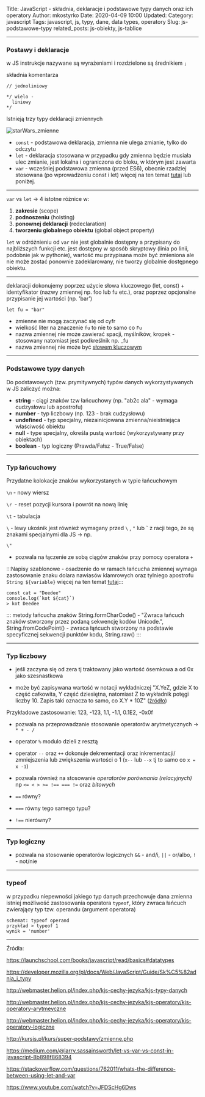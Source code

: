 Title: JavaScript - składnia, deklaracje i podstawowe typy danych oraz ich operatory
Author: mkostyrko
Date: 2020-04-09 10:00
Updated:
Category: javascript
Tags: javascript, js, typy, dane, data types, operatory
Slug: js-podstawowe-typy
related_posts: js-obiekty, js-tablice


---
### Postawy i deklaracje

w JS instrukcje nazywane są wyrażeniami i rozdzielone są średnikiem `;`

składnia komentarza

    // jednoliniowy

    */ wielo - 
      liniowy
    */
    
Istnieją trzy typy deklaracji zmiennych

![starWars_zmienne](https://miro.medium.com/max/640/0*2Iz9vcaOtPNivfen.png)

  * `const` - podstawowa deklaracja, zmienna nie ulega zmianie, tylko do odczytu
  * `let` - deklaracja stosowana w przypadku gdy zmienna będzie musiała ulec zmianie, jest lokalna i ograniczona do bloku, w którym jest zawarta
  * `var` - wcześniej podstawowa zmienna (przed ES6), obecnie rzadziej stosowana (po wprowadzeniu const i let) więcej na ten temat [tutaj](https://medium.com/@larry.sassainsworth/let-vs-var-vs-const-in-javascript-8b898f868394) lub poniżej.


---
`var` vs `let` -> 4 istotne różnice w:
1) **zakresie** (scope) 
2) **podnoszeniu** (hoisting) 
3) **ponownej deklaracji** (redeclaration) 
4) **tworzeniu globalnego obiektu** (global object property)

`let` w odróżnieniu od `var` nie jest globalnie dostępny a przypisany do najbliższych funkcji etc. jest dostępny w sposób skryptowy (linia po linii, podobnie jak w pythonie), wartość mu przypisana może być zmieniona ale nie może zostać ponownie zadeklarowany, nie tworzy globalnie dostępnego obiektu.

---


deklaracji dokonujemy poprzez użycie słowa kluczowego (let, const) + identyfikator (nazwy zmiennej np. foo lub fu etc.), oraz poprzez opcjonalne przypisanie jej wartości (np. 'bar')

    let fu = "bar"

* zmienne nie mogą zaczynać się od cyfr
* wielkość liter na znaczenie `fu` to nie to samo co `Fu`
* nazwa zmiennej nie może zawierać spacji, myślników, kropek - stosowany natomiast jest podkreślnik np. _fu
* nazwa zmiennej nie może być [słowem kluczowym](https://developer.mozilla.org/en-US/docs/Web/JavaScript/Reference/Lexical_grammar#Keywords)

----

### Podstawowe typy danych

Do podstawowych (tzw. prymitywnych) typów danych wykorzystywanych w JS zaliczyć można:

* **string** - ciągi znaków tzw łańcuchowy (np. "ab2c ala" - wymaga cudzysłowu lub apostrofu)
* **number** - typ liczbowy (np. 123 - brak cudzysłowu)
* **undefined** - typ specjalny, niezainicjowana zmienna/nieistniejąca właściwość obiektu
* **null** - type specjalny, określa pustą wartość (wykorzystywany przy obiektach)
* **boolean** - typ logiczny (Prawda/Fałsz - True/False)

____

### Typ łańcuchowy

Przydatne kolokacje znaków wykorzystanych w typie łańcuchowym

`\n` - nowy wiersz

`\r `- reset pozycji kursora i powrót na nową linię

`\t` - tabulacja

`\` - lewy ukośnik jest również wymagany przed `\` , `"` lub **`** z racji tego, że są znakami specjalnymi dla JS -> np. 

    \"

* pozwala na łączenie ze sobą ciągów znaków przy pomocy operatora `+`

:::Napisy szablonowe - osadzenie do w ramach łańcucha zmiennej wymaga zastosowanie znaku dolara nawiasów klamrowych oraz tylniego apostrofu `String ${variable}` więcej na ten temat [tutaj](https://developer.mozilla.org/pl/docs/Web/JavaScript/Referencje/template_strings):::

    const cat = "Deedee"
    console.log(`kot ${cat}`)
    > kot Deedee

::: metody łańcucha znaków String.formCharCode() - "Zwraca łańcuch znaków stworzony przez podaną sekwencję kodów Unicode.", String.fromCodePoint() - zwraca  łąńcuch stworzony na podstawie specyficznej sekwencji punktów kodu, String.raw() :::


---

### Typ liczbowy

* jeśli zaczyna się od zera tj traktowany jako wartość ósemkowa a od 0x jako szesnastkowa

* może być zapisywana wartość w notacji wykładniczej "X.YeZ, gdzie X to część całkowita, Y część dziesiętna, natomiast Z to wykładnik potęgi liczby 10. Zapis taki oznacza to samo, co X.Y * 10Z" ([źródło](http://webmaster.helion.pl/index.php/kjs-cechy-jezyka/kjs-typy-danych))

Przykładowe zastosowanie: 123, -123, 1.1, -1.1, 0.1E2, -0x0f

* pozwala na przeprowadzanie stosowanie operatorów arytmetycznych -> `* + - /`

* operator `%` modulo dzieli z resztą

* operator `--` oraz `++` dokonuje dekrementacji oraz inkrementacji/ zmniejszenia lub zwiększenia wartości o 1 (`x--` lub `--x` tj to samo co `x = x -1`)

* pozwala również na stosowanie *operatorów porównania (relacyjnych)* np `<= < > >= !== === !=` oraz *bitowych*

* `==` równy?

* `===` równy tego samego typu?

* `!==` nierówny?

---

### Typ logiczny

* pozwala na stosowanie operatorów logicznych `&&` - and/i, `||` - or/albo, `!` - not/nie

---

### typeof

w przypadku niepewności jakiego typ danych przechowuje dana zmienna istniej możliwość zastosowania operatora `typeof`, który zwraca łańcuch zwierający typ tzw. operandu (argument operatora)

    schemat: typeof operand
    przykład > typeof 1
    wynik = 'number'

---

Źródła:

https://launchschool.com/books/javascript/read/basics#datatypes

https://developer.mozilla.org/pl/docs/Web/JavaScript/Guide/Sk%C5%82adnia_i_typy

http://webmaster.helion.pl/index.php/kjs-cechy-jezyka/kjs-typy-danych

http://webmaster.helion.pl/index.php/kjs-cechy-jezyka/kjs-operatory/kjs-operatory-arytmeyczne

http://webmaster.helion.pl/index.php/kjs-cechy-jezyka/kjs-operatory/kjs-operatory-logiczne

http://kursjs.pl/kurs/super-podstawy/zmienne.php

https://medium.com/@larry.sassainsworth/let-vs-var-vs-const-in-javascript-8b898f868394

https://stackoverflow.com/questions/762011/whats-the-difference-between-using-let-and-var

https://www.youtube.com/watch?v=JFDScHg6Dws